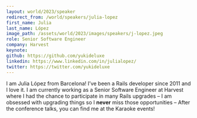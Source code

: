 ```yaml
---
layout: world/2023/speaker
redirect_from: /world/speakers/julia-lopez
first_name: Julia
last_name: López
image_path: /assets/world/2023/images/speakers/j-lopez.jpeg
role: Senior Software Engineer
company: Harvest
keynote:
github: https://github.com/yukideluxe
linkedin: https://www.linkedin.com/in/julialopez/
twitter: https://twitter.com/yukideluxe
---
```


I am Julia López from Barcelona! I’ve been a Rails developer since 2011 and I love it. I am currently working as a Senior Software Engineer at Harvest where I had the chance to participate in many Rails upgrades – I am obsessed with upgrading things so I **never** miss those opportunities – After the conference talks, you can find me at the Karaoke events!
